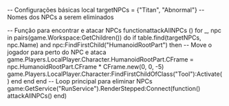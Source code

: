 
-- Configurações básicas
local targetNPCs = {"Titan", "Abnormal"} -- Nomes dos NPCs a serem eliminados

-- Função para encontrar e atacar NPCs
functionattackAllNPCs ()
for _, npc in pairs(game.Workspace:GetChildren()) do
if table.find(targetNPCs, npc.Name) and npc:FindFirstChild("HumanoidRootPart") then
-- Move o jogador para perto do NPC e ataca
game.Players.LocalPlayer.Character.HumanoidRootPart.CFrame = npc.HumanoidRootPart.CFrame * CFrame.new(0, 0, -5)
game.Players.LocalPlayer.Character:FindFirstChildOfClass("Tool"):Activate()
end
end
end
-- Loop principal para eliminar NPCs
game:GetService("RunService").RenderStepped:Connect(function()
attackAllNPCs()
end)
